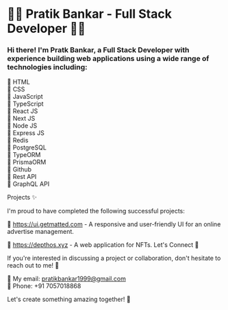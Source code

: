 # 👨‍💻 Pratik Bankar - Full Stack Developer 👨‍💻

### Hi there! I'm  Pratk Bankar, a Full Stack Developer with experience building web applications using a wide range of technologies including:

🔹 HTML \
🔹 CSS \
🔹 JavaScript \
🔹 TypeScript \
🔹 React JS \
🔹 Next JS \
🔹 Node JS \
🔹 Express JS \
🔹 Redis \
🔹 PostgreSQL \
🔹 TypeORM \
🔹 PrismaORM \
🔹 Github \
🔹 Rest API \
🔹 GraphQL API


Projects ✨

I'm proud to have completed the following successful projects:

🚀 https://ui.getmatted.com - A responsive and user-friendly UI for an online advertise management.

🚀 https://depthos.xyz - A web application for NFTs.
Let's Connect 🤝

If you're interested in discussing a project or collaboration, don't hesitate to reach out to me! 🤝

📩 My email: pratikbankar1999@gmail.com \
📱 Phone: +91 7057018868

Let's create something amazing together! 🚀
